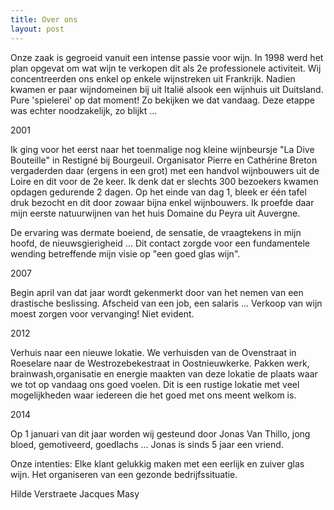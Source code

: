 ```yaml
---
title: Over ons
layout: post 
---
```


Onze zaak is gegroeid vanuit een intense passie voor wijn.
In 1998 werd het plan opgevat om wat wijn te verkopen dit als 2e professionele activiteit.
Wij concentreerden ons enkel op enkele wijnstreken uit Frankrijk. Nadien kwamen er paar wijndomeinen bij uit Italië alsook een wijnhuis uit Duitsland.
Pure 'spielerei' op dat moment! Zo bekijken we dat vandaag.
Deze etappe was echter noodzakelijk, zo blijkt ...

2001

Ik ging voor het eerst naar het toenmalige nog kleine wijnbeursje "La Dive Bouteille" in Restigné bij Bourgeuil.
Organisator Pierre en Cathérine Breton vergaderden daar (ergens in een grot) met een handvol wijnbouwers uit de Loire en dit voor de 2e keer.
Ik denk dat er slechts 300 bezoekers kwamen opdagen gedurende 2 dagen.
Op het einde van dag 1, bleek er één tafel druk bezocht en dit door zowaar bijna enkel wijnbouwers.
Ik proefde daar mijn eerste natuurwijnen van het huis Domaine du Peyra uit Auvergne.

De ervaring was dermate boeiend, de sensatie, de vraagtekens in mijn hoofd, de nieuwsgierigheid ...
Dit contact zorgde voor een fundamentele wending betreffende mijn visie op "een goed glas wijn".

2007

Begin april van dat jaar wordt gekenmerkt door van het nemen van een drastische beslissing.
Afscheid van een job, een salaris ...
Verkoop van wijn moest zorgen voor vervanging! Niet evident.

2012

Verhuis naar een nieuwe lokatie.
We verhuisden van de Ovenstraat in Roeselare naar de Westrozebekestraat in Oostnieuwkerke.
Pakken werk, brainwash,organisatie en energie maakten van deze lokatie de plaats waar we tot op vandaag ons goed voelen.
Dit is een rustige lokatie met veel mogelijkheden waar iedereen die het goed met ons meent welkom is.

2014

Op 1 januari van dit jaar worden wij gesteund door Jonas Van Thillo, jong bloed, gemotiveerd, goedlachs ...
Jonas is sinds 5 jaar een vriend.

Onze intenties: 
Elke klant gelukkig maken met een eerlijk en zuiver glas wijn.
Het organiseren van een gezonde bedrijfssituatie.

Hilde Verstraete
Jacques Masy

